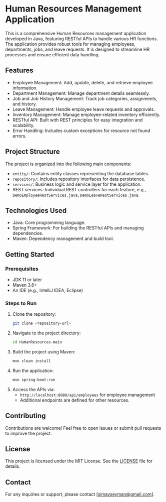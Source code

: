 
# Human Resources Management Application

This is a comprehensive Human Resources management application developed in Java, featuring RESTful APIs to handle various HR functions. The application provides robust tools for managing employees, departments, jobs, and leave requests. It is designed to streamline HR processes and ensure efficient data handling.

## Features
- Employee Management: Add, update, delete, and retrieve employee information.
- Department Management: Manage department details seamlessly.
- Job and Job History Management: Track job categories, assignments, and history.
- Leave Management: Handle employee leave requests and approvals.
- Inventory Management: Manage employee-related inventory efficiently.
- RESTful API: Built with REST principles for easy integration and scalability.
- Error Handling: Includes custom exceptions for resource not found errors.

## Project Structure
The project is organized into the following main components:
- `entity/`: Contains entity classes representing the database tables.
- `repository/`: Includes repository interfaces for data persistence.
- `services/`: Business logic and service layer for the application.
- REST services: Individual REST controllers for each feature, e.g., `DemoEmployeeRestServices.java`, `DemoLeaveRestServices.java`.

## Technologies Used
- Java: Core programming language.
- Spring Framework: For building the RESTful APIs and managing dependencies.
- Maven: Dependency management and build tool.

## Getting Started
### Prerequisites
- JDK 11 or later
- Maven 3.6+
- An IDE (e.g., IntelliJ IDEA, Eclipse)

### Steps to Run
1. Clone the repository:
   ```bash
   git clone <repository-url>
   ```
2. Navigate to the project directory:
   ```bash
   cd HumanResources-main
   ```
3. Build the project using Maven:
   ```bash
   mvn clean install
   ```
4. Run the application:
   ```bash
   mvn spring-boot:run
   ```
5. Access the APIs via:
   - `http://localhost:8080/api/employees` for employee management
   - Additional endpoints are defined for other resources.

## Contributing
Contributions are welcome! Feel free to open issues or submit pull requests to improve the project.

## License
This project is licensed under the MIT License. See the [LICENSE](LICENSE) file for details.

## Contact
For any inquiries or support, please contact [simayseyman@gmail.com].
